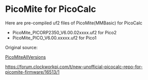 # PicoMite for PicoCalc

Here are pre-compiled uf2 files of PicoMite(MMBasic) for PicoCalc

- PicoMite_PICORP2350_V6.00.02xxxx.uf2  for Pico2
- PicoMite_PICO_V6.00.xxxxx.uf2  for Pico1


Original source:

[PicoMiteAllVersions](https://github.com/madcock/PicoMiteAllVersions/releases)  

https://forum.clockworkpi.com/t/new-unofficial-picocalc-repo-for-picomite-firmware/16513/1  



